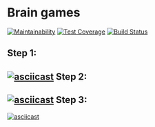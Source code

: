 Brain games
===========

[![Maintainability](https://api.codeclimate.com/v1/badges/1ae4272d6d265319b593/maintainability)](https://codeclimate.com/github/fidilly/project-lvl1-s470/maintainability) [![Test Coverage](https://api.codeclimate.com/v1/badges/1ae4272d6d265319b593/test_coverage)](https://codeclimate.com/github/fidilly/project-lvl1-s470/test_coverage) [![Build Status](https://travis-ci.org/fidilly/project-lvl1-s470.svg?branch=master)](https://travis-ci.org/fidilly/project-lvl1-s470)

Step 1:
--------
[![asciicast](https://asciinema.org/a/238143.svg)](https://asciinema.org/a/238143)
Step 2:
--------
[![asciicast](https://asciinema.org/a/238402.svg)](https://asciinema.org/a/238402)
Step 3:
--------
[![asciicast](https://asciinema.org/a/238458.svg)](https://asciinema.org/a/238458)
